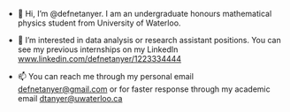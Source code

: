 - 👋 Hi, I’m @defnetanyer. I am an undergraduate honours mathematical physics student from University of Waterloo. 

- 👀 I’m interested in data analysis or research assistant positions. You can see my previous internships on my LinkedIn www.linkedin.com/defnetanyer/1223334444

- 📫 You can reach me through my personal email defnetanyer@gmail.com or for faster response through my academic email dtanyer@uwaterloo.ca
